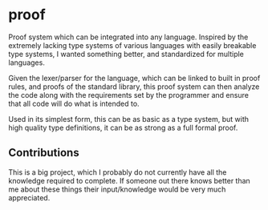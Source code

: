 # proof

Proof system which can be integrated into any language. Inspired by the
extremely lacking type systems of various languages with easily breakable type
systems, I wanted something better, and standardized for multiple languages.

Given the lexer/parser for the language, which can be linked to built in proof
rules, and proofs of the standard library, this proof system can then analyze
the code along with the requirements set by the programmer and ensure that all
code will do what is intended to.

Used in its simplest form, this can be as basic as a type system, but with high
quality type definitions, it can be as strong as a full formal proof.

## Contributions

This is a big project, which I probably do not currently have all the knowledge
required to complete. If someone out there knows better than me about these
things their input/knowledge would be very much appreciated.
